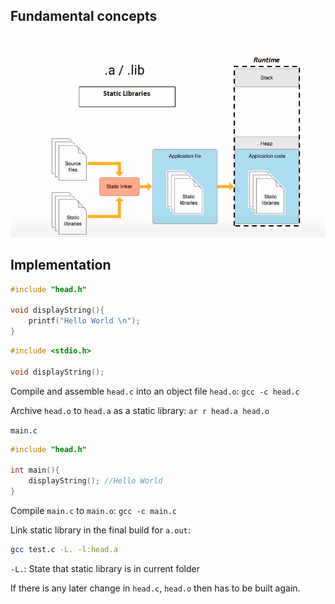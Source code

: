 ## Fundamental concepts

![](../../Environment/Images/static_library.png)

## Implementation

```c
#include "head.h"

void displayString(){
    printf("Hello World \n");
}
```

```c
#include <stdio.h>

void displayString();
```

Compile and assemble ``head.c`` into an object file ``head.o``: ``gcc -c head.c``

Archive ``head.o`` to ``head.a`` as a static library: ``ar r head.a head.o``

``main.c``

```c
#include "head.h"

int main(){
	displayString(); //Hello World
}
```

Compile ``main.c`` to ``main.o``: ``gcc -c main.c``

Link static library in the final build for ``a.out``:

```sh
gcc test.c -L. -l:head.a
```

``-L.``: State that static library is in current folder

If there is any later change in ``head.c``, ``head.o`` then has to be built again.

